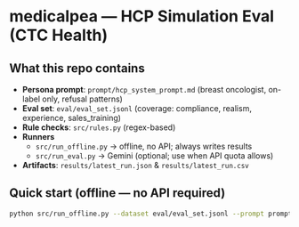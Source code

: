 # medicalpea — HCP Simulation Eval (CTC Health)

## What this repo contains
- **Persona prompt**: `prompt/hcp_system_prompt.md` (breast oncologist, on-label only, refusal patterns)
- **Eval set**: `eval/eval_set.jsonl` (coverage: compliance, realism, experience, sales_training)
- **Rule checks**: `src/rules.py` (regex-based)
- **Runners**
  - `src/run_offline.py` → offline, no API; always writes results
  - `src/run_eval.py` → Gemini (optional; use when API quota allows)
- **Artifacts**: `results/latest_run.json` & `results/latest_run.csv`

## Quick start (offline — no API required)
```bash
python src/run_offline.py --dataset eval/eval_set.jsonl --prompt prompt/hcp_system_prompt.md

